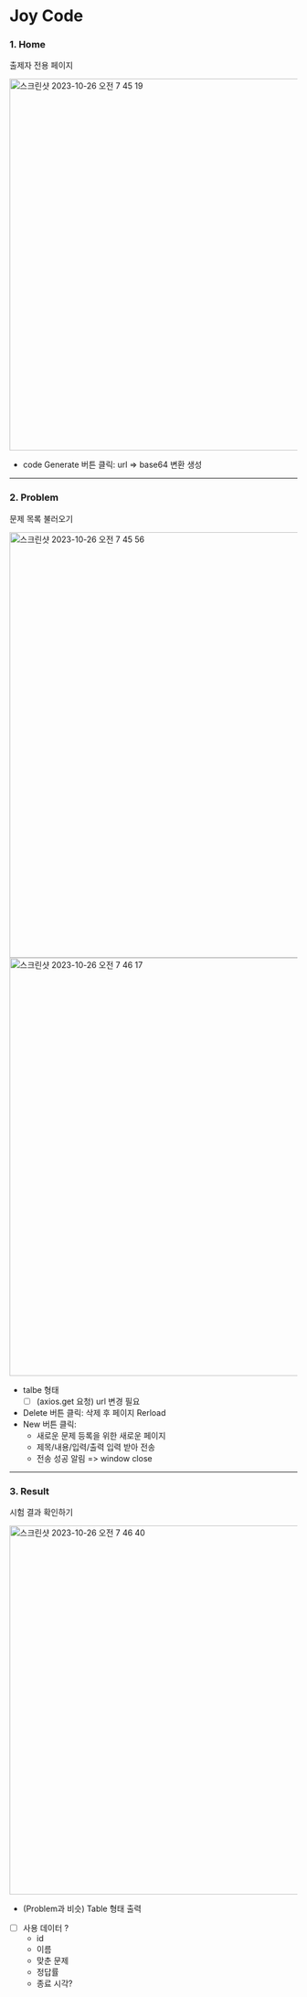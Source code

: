 # Joy Code

### 1. Home

출제자 전용 페이지<br>

<img width="651" alt="스크린샷 2023-10-26 오전 7 45 19" src="https://github.com/Dobbies-Escape-Diary/JOY_FE/assets/52994616/1fce88c7-4e5f-4552-b070-e027974ead49">


- code Generate 버튼 클릭: url => base64 변환 생성

<hr>

### 2. Problem

문제 목록 불러오기<br>

<img width="745" alt="스크린샷 2023-10-26 오전 7 45 56" src="https://github.com/Dobbies-Escape-Diary/JOY_FE/assets/52994616/056354bc-f827-4c33-a0e9-388b07cc3c76">

<img width="732" alt="스크린샷 2023-10-26 오전 7 46 17" src="https://github.com/Dobbies-Escape-Diary/JOY_FE/assets/52994616/5c536a39-48d4-4c63-afd4-2a3969328d0e">


- talbe 형태
    - [ ] (axios.get 요청) url 변경 필요
- Delete 버튼 클릭: 삭제 후 페이지 Rerload
- New 버튼 클릭: 
    - 새로운 문제 등록을 위한 새로운 페이지
    - 제목/내용/입력/출력 입력 받아 전송
    - 전송 성공 알림 => window close

<hr>

### 3. Result

시험 결과 확인하기<br>

<img width="646" alt="스크린샷 2023-10-26 오전 7 46 40" src="https://github.com/Dobbies-Escape-Diary/JOY_FE/assets/52994616/d64449fa-3263-4027-b0aa-1be643460a87">


- (Problem과 비슷) Table 형태 출력
- [ ] 사용 데이터 ?
    - id
    - 이름
    - 맞춘 문제
    - 정답률
    - 종료 시각?

